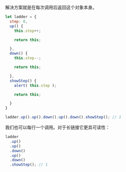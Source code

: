 解决方案就是在每次调用后返回这个对象本身。

```js demo
let ladder = {
  step: 0,
  up() {
    this.step++;

    return this;

  },
  down() {
    this.step--;

    return this;

  },
  showStep() {
    alert( this.step );

    return this;

  }
}

ladder.up().up().down().up().down().showStep(); // 1
```

我们也可以每行一个调用。对于长链接它更具可读性：

```js 
ladder
  .up()
  .up()
  .down()
  .up()
  .down()
  .showStep(); // 1
```

